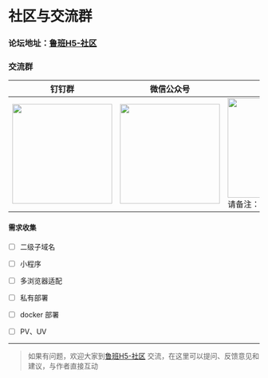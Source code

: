 # 社区与交流群


### 论坛地址：[鲁班H5-社区](https://support.qq.com/products/93432/)


### 交流群
| 钉钉群  | 微信公众号  |  微信 |
|---|---|---|
| <img src="https://user-images.githubusercontent.com/12668546/61447488-a379f700-a983-11e9-9956-139352a2585d.png" width="200" />| <img src="https://user-images.githubusercontent.com/12668546/65471913-ab827580-dea3-11e9-919c-870c9605c60f.png" width="200" />  | <img src="https://user-images.githubusercontent.com/12668546/66585418-5cce1e80-ebb9-11e9-91c0-56f658f09e27.png" width="200" /> <br />请备注：鲁班H5交流|

#### 需求收集
- [ ] 二级子域名
- [ ] 小程序
- [ ] 多浏览器适配
- [ ] 私有部署
- [ ] docker 部署
- [ ] PV、UV


---

> 如果有问题，欢迎大家到[鲁班H5-社区](https://support.qq.com/products/93432/) 交流，在这里可以提问、反馈意见和建议，与作者直接互动

<Vssue issueId="11" />